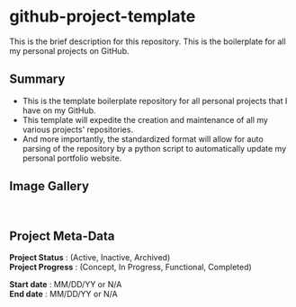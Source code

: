 # github-project-template  

This is the brief description for this repository. This is the boilerplate for all my personal projects on GitHub. 

## Summary
 - This is the template boilerplate repository for all personal projects that I have on my GitHub. 
 - This template will expedite the creation and maintenance of all my various projects' repositories.
 - And more importantly, the standardized format will allow for auto parsing of the repository by a python script to automatically update my personal portfolio website.  

## Image Gallery

<!-- ![Image Alt Text](/image_gallery/image_name.extension) -->


<br>

## Project Meta-Data

**Project Status** : (Active, Inactive, Archived)  
**Project Progress** : (Concept, In Progress, Functional, Completed)

**Start date** : MM/DD/YY or N/A  
**End date** : MM/DD/YY or N/A  
